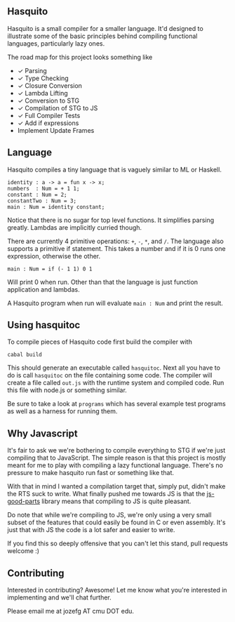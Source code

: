 ## Hasquito

Hasquito is a small compiler for a smaller language. It'd designed to
illustrate some of the basic principles behind compiling functional
languages, particularly lazy ones.

The road map for this project looks something like

 - ✓ Parsing
 - ✓ Type Checking
 - ✓ Closure Conversion
 - ✓ Lambda Lifting
 - ✓ Conversion to STG
 - ✓ Compilation of STG to JS
 - ✓ Full Compiler Tests
 - ✓ Add if expressions
 - Implement Update Frames

## Language

Hasquito compiles a tiny language that is vaguely similar to ML or
Haskell.

    identity : a -> a = fun x -> x;
    numbers  : Num = + 1 1;
    constant : Num = 2;
    constantTwo : Num = 3;
    main : Num = identity constant;

Notice that there is no sugar for top level functions. It simplifies
parsing greatly. Lambdas are implicitly curried though.

There are currently 4 primitive operations: `+`, `-`, `*`, and
`/`. The language also supports a primitive if statement. This takes a
number and if it is 0 runs one expression, otherwise the other.

    main : Num = if (- 1 1) 0 1

Will print 0 when run. Other than that the language is just function
application and lambdas.

A Hasquito program when run will evaluate `main : Num` and print the result.

## Using hasquitoc

To compile pieces of Hasquito code first build the compiler with

    cabal build

This should generate an executable called `hasquitoc`. Next all you
have to do is call `hasquitoc` on the file containing some code. The
compiler will create a file called `out.js` with the runtime system
and compiled code. Run this file with node.js or something similar.

Be sure to take a look at `programs` which has several example
test programs as well as a harness for running them.

## Why Javascript

It's fair to ask we we're bothering to compile everything to STG if
we're just compiling that to JavaScript. The simple reason is that
this project is mostly meant for me to play with compiling a lazy
functional language. There's no pressure to make hasquito run fast or
something like that.

With that in mind I wanted a compilation target that, simply put,
didn't make the RTS suck to write. What finally pushed me towards JS
is that the [js-good-parts][js-lib] library means that compiling to JS
is quite pleasant.

Do note that while we're compiling to JS, we're only using a very
small subset of the features that could easily be found in C or even
assembly. It's just that with JS the code is a lot safer and easier to write.

If you find this so deeply offensive that you can't let this stand,
pull requests welcome :)

## Contributing

Interested in contributing? Awesome! Let me know what you're
interested in implementing and we'll chat further.

Please email me at jozefg AT cmu DOT edu.

[js-lib]: https://hackage.haskell.org/package/js-good-parts-0.0.7
